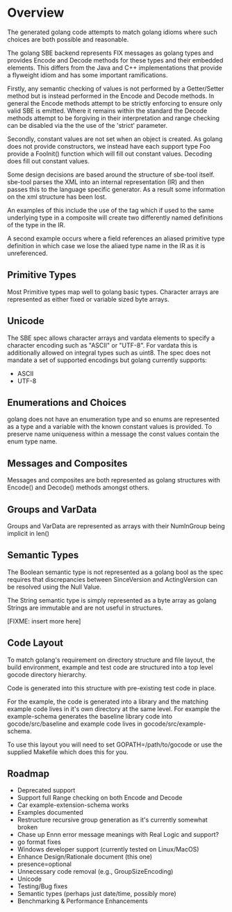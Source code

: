 Overview
========

The generated golang code attempts to match golang idioms where such
choices are both possible and reasonable.

The golang SBE backend represents FIX messages as golang types and
provides Encode and Decode methods for these types and their embedded
elements. This differs from the Java and C++ implementations that provide a
flyweight idiom and has some important ramifications.

Firstly, any semantic checking of values is not performed by a
Getter/Setter method but is instead performed in the Encode and Decode
methods. In general the Encode methods attempt to be strictly
enforcing to ensure only valid SBE is emitted. Where it remains within
the standard the Decode methods attempt to be forgiving in their
interpretation and range checking can be disabled via the the use of
the 'strict' parameter.

Secondly, constant values are not set when an object is created. As
golang does not provide constructors, we instead have each support
type Foo provide a FooInit() function which will fill out constant
values. Decoding does fill out constant values.

Some design decisions are based around the structure of sbe-tool
itself. sbe-tool parses the XML into an internal representation (IR)
and then passes this to the language specific generator. As a result
some information on the xml structure has been lost.

An examples of this include the use of the <ref> tag which if used to
the same underlying type in a composite will create two differently
named definitions of the type in the IR.

A second example occurs where a field references an aliased primitive
type definition in which case we lose the aliaed type name in the IR
as it is unreferenced.


Primitive Types
---------------
Most Primitive types map well to golang basic types. Character arrays
are represented as either fixed or variable sized byte arrays.

Unicode
-------
The SBE spec allows character arrays and vardata elements to specify a
character encoding such as "ASCII" or "UTF-8". For vardata this is
additionally allowed on integral types such as uint8. The spec does
not mandate a set of supported encodings but golang currently supports:
 * ASCII
 * UTF-8

Enumerations and Choices
------------------------
golang does not have an enumeration type and so enums are represented
as a type and a variable with the known constant values is
provided. To preserve name uniqueness within a message the const
values contain the enum type name.

Messages and Composites
-----------------------
Messages and composites are both represented as golang structures with
Encode() and Decode() methods amongst others.

Groups and VarData
------------------
Groups and VarData are represented as arrays with their NumInGroup
being implicit in len()

Semantic Types
--------------

The Boolean semantic type is not represented as a golang bool as the
spec requires that discrepancies between SinceVersion and
ActingVersion can be resolved using the Null Value.

The String semantic type is simply represented as a byte array as
golang Strings are immutable and are not useful in structures.

[FIXME: insert more here]


Code Layout
-----------
To match golang's requirement on directory structure and file layout,
the build environment, example and test code are structured into a top
level gocode directory hierarchy.

Code is generated into this structure with pre-existing test code in place.

For the example, the code is generated into a library and the matching
example code lives in it's own directory at the same level. For
example the example-schema generates the baseline library code into
gocode/src/baseline and example code lives in gocode/src/example-schema.

To use this layout you will need to set GOPATH=/path/to/gocode or use
the supplied Makefile which does this for you.

Roadmap
-------
 * Deprecated support
 * Support full Range checking on both Encode and Decode
 * Car example-extension-schema works
 * Examples documented
 * Restructure recursive group generation as it's currently somewhat broken
 * Chase up Ennn error message meanings with Real Logic and support?
 * go format fixes
 * Windows developer support (currently tested on Linux/MacOS)
 * Enhance Design/Rationale document (this one)
 * presence=optional
 * Unnecessary code removal (e.g., GroupSizeEncoding)
 * Unicode
 * Testing/Bug fixes
 * Semantic types (perhaps just date/time, possibly more)
 * Benchmarking & Performance Enhancements
